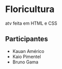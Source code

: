 # Floricultura
atv feita em HTML e CSS
## Participantes
- Kauan Américo
- Kaio Pimentel
- Bruno Gama
